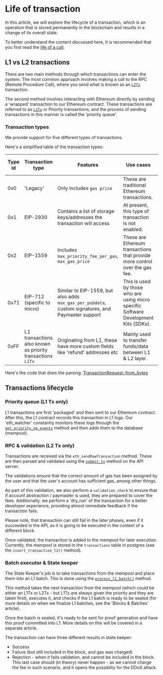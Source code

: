 # Life of transaction

In this article, we will explore the lifecycle of a transaction, which is an operation that is stored permanently in the
blockchain and results in a change of its overall state.

To better understand the content discussed here, it is recommended that you first read the [life of a
call][life_of_call].

## L1 vs L2 transactions

There are two main methods through which transactions can enter the system. The most common approach involves making a
call to the RPC (Remote Procedure Call), where you send what is known as an [`L2Tx`][l2_tx] transaction.

The second method involves interacting with Ethereum directly by sending a 'wrapped' transaction to our Ethereum
contract. These transactions are referred to as [`L1Tx`][l1_tx] or Priority transactions, and the process of sending
transactions in this manner is called the 'priority queue'.

### Transaction types

We provide support for five different types of transactions.

Here's a simplified table of the transaction types:

| Type id | Transaction type                                           | Features                                                                                           | Use cases                                                                            | % of transactions (mainnet/testnet) |
| ------- | ---------------------------------------------------------- | -------------------------------------------------------------------------------------------------- | ------------------------------------------------------------------------------------ | ----------------------------------- |
| 0x0     | 'Legacy'                                                   | Only includes `gas price`                                                                          | These are traditional Ethereum transactions.                                         | 60% / 82%                           |
| 0x1     | EIP-2930                                                   | Contains a list of storage keys/addresses the transaction will access                              | At present, this type of transaction is not enabled.                                 |
| 0x2     | EIP-1559                                                   | Includes `max_priority_fee_per_gas`, `max_gas_price`                                               | These are Ethereum transactions that provide more control over the gas fee.          | 35% / 12%                           |
| 0x71    | EIP-712 (specific to micro)                                | Similar to EIP-1559, but also adds `max_gas_per_pubdata`, custom signatures, and Paymaster support | This is used by those who are using micro specific Software Development Kits (SDKs). | 1% / 2%                             |
| 0xFF    | L1 transactions also known as priority transactions `L1Tx` | Originating from L1, these have more custom fields like 'refund' addresses etc                     | Mainly used to transfer funds/data between L1 & L2 layer.                            | 4% / 3%                             |

Here's the code that does the parsing: [TransactionRequest::from_bytes][transaction_request_from_bytes]

## Transactions lifecycle

### Priority queue (L1 Tx only)

L1 transactions are first 'packaged' and then sent to our Ethereum contract. After this, the L1 contract records this
transaction in L1 logs. Our 'eth_watcher' constantly monitors these logs through the
[`get_priority_op_events`][get_priority_op_events] method and then adds them to the database (mempool).

### RPC & validation (L2 Tx only)

Transactions are received via the `eth_sendRawTransaction` method. These are then parsed and validated using the
[`submit_tx`][submit_tx] method on the API server.

The validations ensure that the correct amount of gas has been assigned by the user and that the user's account has
sufficient gas, among other things.

As part of this validation, we also perform a `validation_check` to ensure that if account abstraction / paymaster is
used, they are prepared to cover the fees. Additionally, we perform a 'dry_run' of the transaction for a better
developer experience, providing almost immediate feedback if the transaction fails.

Please note, that transaction can still fail in the later phases, even if it succeeded in the API, as it is going to be
executed in the context of a different block.

Once validated, the transaction is added to the mempool for later execution. Currently, the mempool is stored in the
`transactions` table in postgres (see the `insert_transaction_l2()` method).

### Batch executor & State keeper

The State Keeper's job is to take transactions from the mempool and place them into an L1 batch. This is done using the
[`process_l1_batch()`][process_l1_batch] method.

This method takes the next transaction from the mempool (which could be either an L1Tx or L2Tx - but L1Tx are always
given the priority and they are taken first), executes it, and checks if the L1 batch is ready to be sealed (for more
details on when we finalize L1 batches, see the 'Blocks & Batches' article).

Once the batch is sealed, it's ready to be sent for proof generation and have this proof committed into L1. More details
on this will be covered in a separate article.

The transaction can have three different results in state keeper:

- Success
- Failure (but still included in the block, and gas was charged)
- Rejection - when it fails validation, and cannot be included in the block. This last case should (in theory) never
  happen - as we cannot charge the fee in such scenario, and it opens the possiblity for the DDoS attack.

[transaction_request_from_bytes]:
  https://github.com/ZKAmoeba-Micro/micro/blob/main/core/lib/types/src/transaction_request.rs#L196
  'transaction request from bytes'
[get_priority_op_events]:
  https://github.com/ZKAmoeba-Micro/micro/blob/main/core/lib/micro_core/src/eth_watch/client.rs
  'get priority op events'
[l1_tx]: https://github.com/ZKAmoeba-Micro/micro/blob/main/core/lib/types/src/l1/mod.rs#L183 'l1 tx'
[l2_tx]: https://github.com/ZKAmoeba-Micro/micro/blob/main/core/lib/types/src/l2/mod.rs#L140 'l2 tx'
[submit_tx]:
  https://github.com/ZKAmoeba-Micro/micro/blob/main/core/lib/micro_core/src/api_server/tx_sender/mod.rs#L309
  'submit tx'
[process_l1_batch]:
  https://github.com/ZKAmoeba-Micro/micro/blob/main/core/lib/micro_core/src/state_keeper/keeper.rs#L257
  'process l1 batch'
[life_of_call]: how_call_works.md 'life of call'
